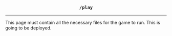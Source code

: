 <div align="center">

### ```/play```

</div>

---

This page must contain all the necessary files for the game to run.
This is going to be deployed.
